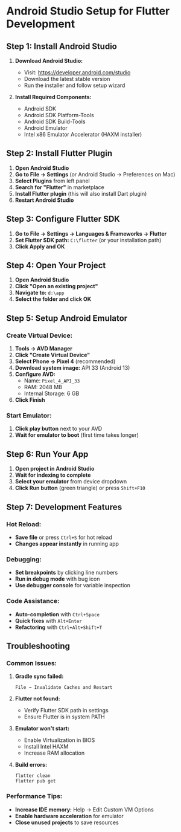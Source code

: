 # Android Studio Setup for Flutter Development

## Step 1: Install Android Studio

1. **Download Android Studio:**
   - Visit: https://developer.android.com/studio
   - Download the latest stable version
   - Run the installer and follow setup wizard

2. **Install Required Components:**
   - Android SDK
   - Android SDK Platform-Tools
   - Android SDK Build-Tools
   - Android Emulator
   - Intel x86 Emulator Accelerator (HAXM installer)

## Step 2: Install Flutter Plugin

1. **Open Android Studio**
2. **Go to File → Settings** (or Android Studio → Preferences on Mac)
3. **Select Plugins** from left panel
4. **Search for "Flutter"** in marketplace
5. **Install Flutter plugin** (this will also install Dart plugin)
6. **Restart Android Studio**

## Step 3: Configure Flutter SDK

1. **Go to File → Settings → Languages & Frameworks → Flutter**
2. **Set Flutter SDK path:** `C:\flutter` (or your installation path)
3. **Click Apply and OK**

## Step 4: Open Your Project

1. **Open Android Studio**
2. **Click "Open an existing project"**
3. **Navigate to:** `d:\app`
4. **Select the folder and click OK**

## Step 5: Setup Android Emulator

### Create Virtual Device:
1. **Tools → AVD Manager**
2. **Click "Create Virtual Device"**
3. **Select Phone → Pixel 4** (recommended)
4. **Download system image:** API 33 (Android 13)
5. **Configure AVD:**
   - Name: `Pixel_4_API_33`
   - RAM: 2048 MB
   - Internal Storage: 6 GB
6. **Click Finish**

### Start Emulator:
1. **Click play button** next to your AVD
2. **Wait for emulator to boot** (first time takes longer)

## Step 6: Run Your App

1. **Open project in Android Studio**
2. **Wait for indexing to complete**
3. **Select your emulator** from device dropdown
4. **Click Run button** (green triangle) or press `Shift+F10`

## Step 7: Development Features

### Hot Reload:
- **Save file** or press `Ctrl+S` for hot reload
- **Changes appear instantly** in running app

### Debugging:
- **Set breakpoints** by clicking line numbers
- **Run in debug mode** with bug icon
- **Use debugger console** for variable inspection

### Code Assistance:
- **Auto-completion** with `Ctrl+Space`
- **Quick fixes** with `Alt+Enter`
- **Refactoring** with `Ctrl+Alt+Shift+T`

## Troubleshooting

### Common Issues:

1. **Gradle sync failed:**
   ```
   File → Invalidate Caches and Restart
   ```

2. **Flutter not found:**
   - Verify Flutter SDK path in settings
   - Ensure Flutter is in system PATH

3. **Emulator won't start:**
   - Enable Virtualization in BIOS
   - Install Intel HAXM
   - Increase RAM allocation

4. **Build errors:**
   ```
   flutter clean
   flutter pub get
   ```

### Performance Tips:
- **Increase IDE memory:** Help → Edit Custom VM Options
- **Enable hardware acceleration** for emulator
- **Close unused projects** to save resources
